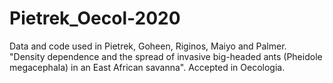 # Pietrek_Oecol-2020
Data and code used in Pietrek, Goheen, Riginos, Maiyo and Palmer. "Density dependence and the spread of invasive big-headed ants (Pheidole megacephala) in an East African savanna". Accepted in Oecologia.
